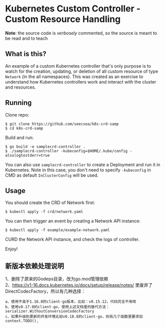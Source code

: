 # Kubernetes Custom Controller - Custom Resource Handling

**Note**: the source code is _verbosely_ commented, so the source is meant to be read and to teach

## What is this?

An example of a custom Kubernetes controller that's only purpose is to watch for the creation, updating, or deletion of all custom resource of type `Network` (in the all namespaces). This was created as an exercise to understand how Kubernetes controllers work and interact with the cluster and resources.

## Running

Clone repo:

```
$ git clone https://github.com/seecsea/k8s-crd-samp
$ cd k8s-crd-samp
```

Build and run:

```
$ go build -o samplecrd-controller .
$ ./samplecrd-controller -kubeconfig=$HOME/.kube/config -alsologtostderr=true
```

You can also use `samplecrd-controller` to create a Deployment and run it in Kubernetes. Note in this case, you don't need to specify `-kubeconfig` in CMD as default `InClusterConfig` will be used.

## Usage

You should create the CRD of Network first:

```
$ kubectl apply -f crd/network.yaml
```

You can then trigger an event by creating a Network API instance:

```
$ kubectl apply -f example/example-network.yaml
```

CURD the Network API instance, and check the logs of controller. 

Enjoy!

## 新版本依赖处理说明
1、删除了原来的Godeps目录，改为go.mod管理依赖  
2、https://v1-16.docs.kubernetes.io/docs/setup/release/notes/ 里废弃了DirectCodecFactory，所以有几种选择：  
```
a、使用不高于1.16.0的client-go版本，比如：v0.15.12，代码完全不用改  
b、使用v0.17.0的client-go，使用上述文档里的替代方法：serializer.WithoutConversionCodecFactory  
c、如果升级到更新的开发环境比如v0.18.8的client-go，则有几个函数里要添加context.TODO(),  
```